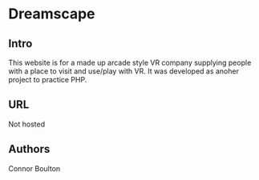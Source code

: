 # Dreamscape

## Intro
This website is for a made up arcade style VR company supplying people with a place to visit and use/play with VR. 
It was developed as anoher project to practice PHP.

## URL
Not hosted

## Authors
Connor Boulton
